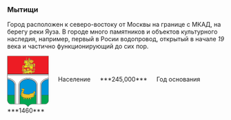 <!--2021-10-19 00:40:04-->
### Мытищи
Город расположен к северо-востоку от Москвы на границе с МКАД, на берегу реки Яуза.
В городе много памятников и объектов культурного наследия, например, первый в Росии водопровод,
открытый в начале *19* века и частично функционирующий до сих пор.

<span class="dt">
  <img src="Mytishchi.png" align="middle" width="96px"> &emsp; 
<span class="dtc">
  Население &emsp; ***245,000*** &emsp;
  Год&nbsp;основания &emsp; ***1460***
</span>
</span>
